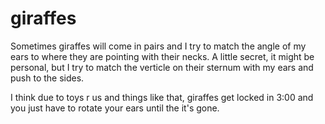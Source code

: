 # giraffes

Sometimes giraffes will come in pairs and I try to match the angle of my ears to where they are pointing with their necks.  A little secret, it might be personal, but I try to match the verticle on their sternum with my ears and push to the sides.

I think due to toys r us and things like that, giraffes get locked in 3:00 and you just have to rotate your ears until the it's gone.
